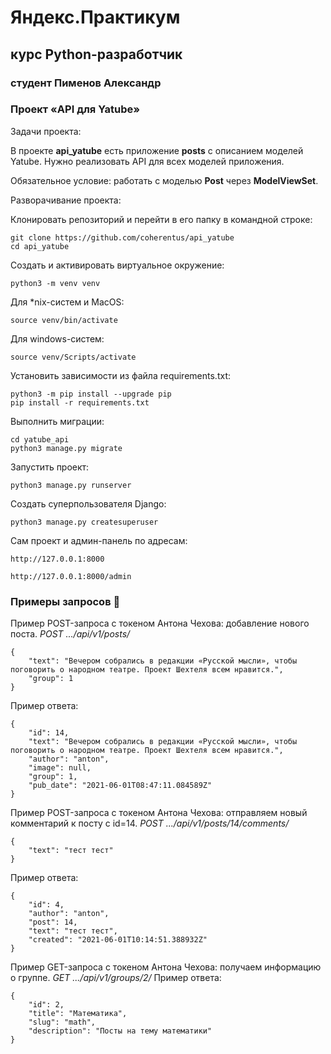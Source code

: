 # Яндекс.Практикум
## курс Python-разработчик
### студент Пименов Александр
### Проект «API для Yatube»
Задачи проекта:

В проекте **api_yatube** есть приложение **posts** с описанием моделей Yatube. Нужно реализовать API для всех моделей приложения.

Обязательное условие: работать с моделью **Post** через **ModelViewSet**.

Разворачивание проекта:

Клонировать репозиторий и перейти в его папку в командной строке:
```
git clone https://github.com/coherentus/api_yatube
cd api_yatube
```
Cоздать и активировать виртуальное окружение:
```
python3 -m venv venv
```
Для *nix-систем и MacOS:
```
source venv/bin/activate
```
Для windows-систем:
```
source venv/Scripts/activate
```
Установить зависимости из файла requirements.txt:
```
python3 -m pip install --upgrade pip
pip install -r requirements.txt
```
Выполнить миграции:
```
cd yatube_api
python3 manage.py migrate
```
Запустить проект:
```
python3 manage.py runserver
```
Создать суперпользователя Django:
```
python3 manage.py createsuperuser
```
Сам проект и админ-панель по адресам:
```
http://127.0.0.1:8000

http://127.0.0.1:8000/admin
```
### Примеры запросов :black_square_button:
Пример POST-запроса с токеном Антона Чехова: добавление нового поста.
*POST .../api/v1/posts/*
```
{
    "text": "Вечером собрались в редакции «Русской мысли», чтобы поговорить о народном театре. Проект Шехтеля всем нравится.",
    "group": 1
}
``` 
Пример ответа:
```
{
    "id": 14,
    "text": "Вечером собрались в редакции «Русской мысли», чтобы поговорить о народном театре. Проект Шехтеля всем нравится.",
    "author": "anton",
    "image": null,
    "group": 1,
    "pub_date": "2021-06-01T08:47:11.084589Z"
}
``` 
Пример POST-запроса с токеном Антона Чехова: отправляем новый комментарий к посту с id=14.
*POST .../api/v1/posts/14/comments/*
```
{
    "text": "тест тест"
}
```
Пример ответа:
```
{
    "id": 4,
    "author": "anton",
    "post": 14,
    "text": "тест тест",
    "created": "2021-06-01T10:14:51.388932Z"
}
```
Пример GET-запроса с токеном Антона Чехова: получаем информацию о группе.
*GET .../api/v1/groups/2/*
Пример ответа:
```
{
    "id": 2,
    "title": "Математика",
    "slug": "math",
    "description": "Посты на тему математики"
}
```
